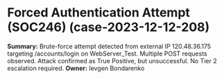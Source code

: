 # Forced Authentication Attempt (SOC246) (case-2023-12-12-208)

**Summary:** Brute-force attempt detected from external IP 120.48.36.175 targeting /accounts/login on WebServer_Test. Multiple POST requests observed. Attack confirmed as True Positive, but unsuccessful. No Tier 2 escalation required.
**Owner:** Ievgen Bondarenko